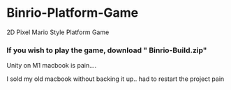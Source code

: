 # Binrio-Platform-Game
 2D Pixel Mario Style Platform Game
 
 ### If you wish to play the game, download " Binrio-Build.zip"
 
 
 
 
 
 
Unity on M1 macbook is pain....

I sold my old macbook without backing it up.. had to restart the project pain
